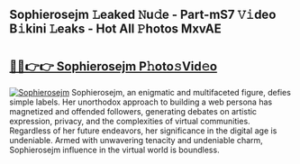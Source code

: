 ## Sophierosejm 𝙻eaked 𝙽u𝚍e - Part-mS7 𝚅𝚒deo B𝚒kini 𝙻eaks - Hot All 𝙿hotos MxvAE

# <h2><a href="http://ld1ceq.urlbe.top/?page=Sophierosejm">🔗🔗👉👉 Sophierosejm P𝚑oto𝚜Vid𝚎o</a></h2>

[![Sophierosejm](https://i.imgur.com/eBuTRDB.gif)](http://ld1ceq.urlbe.top/?page=Sophierosejm)
Sophierosejm, an enigmatic and multifaceted figure, defies simple labels. Her unorthodox approach to building a web persona has magnetized and offended followers, generating debates on artistic expression, privacy, and the complexities of virtual communities. Regardless of her future endeavors, her significance in the digital age is undeniable. Armed with unwavering tenacity and undeniable charm, Sophierosejm influence in the virtual world is boundless.
